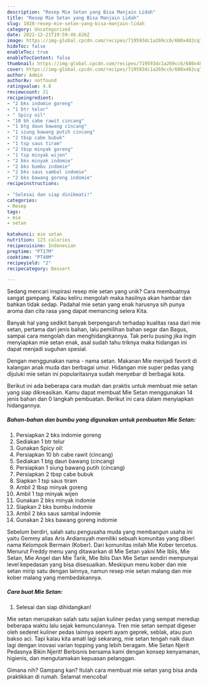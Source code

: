 ```yaml
---
description: "Resep Mie Setan yang Bisa Manjain Lidah"
title: "Resep Mie Setan yang Bisa Manjain Lidah"
slug: 1028-resep-mie-setan-yang-bisa-manjain-lidah
category: Uncategorized
date: 2022-12-21T19:59:49.626Z
image: https://img-global.cpcdn.com/recipes/719593dc1a269cc6/680x482cq70/mie-setan-foto-resep-utama.jpg
hideToc: false
enableToc: true
enableTocContent: false
thumbnail: https://img-global.cpcdn.com/recipes/719593dc1a269cc6/680x482cq70/mie-setan-foto-resep-utama.jpg
cover: https://img-global.cpcdn.com/recipes/719593dc1a269cc6/680x482cq70/mie-setan-foto-resep-utama.jpg
author: Admin
authorAv: notfound
ratingvalue: 4.8
reviewcount: 21
recipeingredient:
- "2 bks indomie goreng"
- "1 btr telur"
- " Spicy oil"
- "10 bh cabe rawit cincang"
- "1 btg daun bawang cincang"
- "1 siung bawang putih cincang"
- "2 tbsp cabe bubuk"
- "1 tsp saus tiram"
- "2 tbsp minyak goreng"
- "1 tsp minyak wijen"
- "2 bks minyak indomie"
- "2 bks bumbu indomie"
- "2 bks saus sambal indomie"
- "2 bks bawang goreng indomie"
recipeinstructions:

- "Selesai dan siap dinikmati!"
categories:
- Resep
tags:
- mie
- setan

katakunci: mie setan 
nutrition: 123 calories
recipecuisine: Indonesian
preptime: "PT17M"
cooktime: "PT40M"
recipeyield: "2"
recipecategory: Dessert

---
```





Sedang mencari inspirasi resep mie setan yang unik? Cara membuatnya sangat gampang. Kalau keliru mengolah maka hasilnya akan hambar dan bahkan tidak sedap. Padahal mie setan yang enak harusnya sih punya aroma dan cita rasa yang dapat memancing selera Kita.





Banyak hal yang sedikit banyak berpengaruh terhadap kualitas rasa dari mie setan, pertama dari jenis bahan, lalu pemilihan bahan segar dan Bagus, sampai cara mengolah dan menghidangkannya. Tak perlu pusing jika ingin menyiapkan mie setan enak,      asal sudah tahu triknya maka hidangan ini dapat menjadi suguhan spesial.














Dengan menggunakan nama - nama setan. Makanan Mie menjadi favorit di kalangan anak muda dan berbagai umur. Hidangan mie super pedas yang dijuluki mie setan ini popularitasnya sudah menyebar di berbagai kota.






Berikut ini ada beberapa cara mudah dan praktis untuk membuat mie setan yang siap dikreasikan. Kamu dapat membuat Mie Setan menggunakan 14 jenis bahan dan 0 langkah pembuatan. Berikut ini cara dalam menyiapkan hidangannya.

<!--inarticleads1-->

##### Bahan-bahan dan bumbu yang digunakan untuk pembuatan Mie Setan:

1. Persiapkan 2 bks indomie goreng
1. Sediakan 1 btr telur
1. Gunakan  Spicy oil:
1. Persiapkan 10 bh cabe rawit (cincang)
1. Sediakan 1 btg daun bawang (cincang)
1. Persiapkan 1 siung bawang putih (cincang)
1. Persiapkan 2 tbsp cabe bubuk
1. Siapkan 1 tsp saus tiram
1. Ambil 2 tbsp minyak goreng
1. Ambil 1 tsp minyak wijen
1. Gunakan 2 bks minyak indomie
1. Siapkan 2 bks bumbu indomie
1. Ambil 2 bks saus sambal indomie
1. Gunakan 2 bks bawang goreng indomie


Sebelum berdiri, salah satu pengusaha muda yang membangun usaha ini yaitu Gemmy alias Aris Ardiansyah memiliki sebuah komunitas yang diberi nama Kelompok Bermain (Kober). Dari komunitas inilah Mie Kober tercetus. Menurut Freddy menu yang ditawarkan di Mie Setan yakni Mie Iblis, Mie Setan, Mie Angel dan Mie Tarik, Mie Iblis Dan Mie Setan sendiri mempunyai level kepedasan yang bisa disesuaikan. Meskipun menu kober dan mie setan mirip satu dengan lainnya, namun resep mie setan malang dan mie kober malang yang membedakannya. 

<!--inarticleads2-->

##### Cara buat Mie Setan:


1. Selesai dan siap dihidangkan!

Mie setan merupakan salah satu sajian kuliner pedas yang sempat meredup beberapa waktu lalu sejak kemunculannya. Tren mie setan sempat digeser oleh sederet kuliner pedas lainnya seperti ayam geprek, seblak, atau pun bakso aci. Tapi kalau kita amati lagi sekarang, mie setan tengah naik daun lagi dengan inovasi varian topping yang lebih beragam. Mie Setan Njerit Pedasnya Bikin Njerit! Berbisnis bersama kami dengan konsep kenyamanan, higienis, dan mengutamakan kepuasan pelanggan. 

Gimana nih? Gampang kan? Itulah cara membuat mie setan yang bisa anda praktikkan di rumah. Selamat mencoba!

